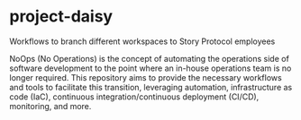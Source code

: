 # project-daisy
Workflows to branch different workspaces to Story Protocol employees

NoOps (No Operations) is the concept of automating the operations side of software development to the point where an in-house operations team is no longer required. This repository aims to provide the necessary workflows and tools to facilitate this transition, leveraging automation, infrastructure as code (IaC), continuous integration/continuous deployment (CI/CD), monitoring, and more.

